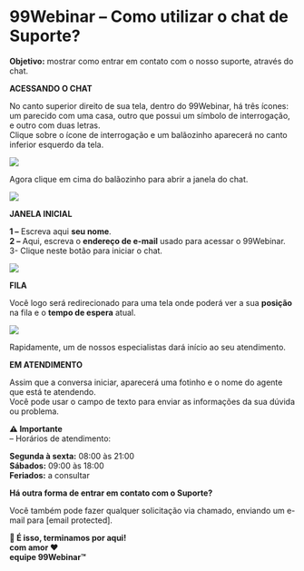 # 99Webinar – Como utilizar o chat de Suporte?

**Objetivo:** mostrar como entrar em contato com o nosso suporte, através do chat.

**ACESSANDO O CHAT**

No canto superior direito de sua tela, dentro do 99Webinar, há três ícones: um parecido com uma casa, outro que possui um símbolo de interrogação, e outro com duas letras.\
Clique sobre o ícone de interrogação e um balãozinho aparecerá no canto inferior esquerdo da tela.

![](https://legado.leadlovers.site/wp-content/uploads/2019/04/99w.png)

Agora clique em cima do balãozinho para abrir a janela do chat.

![](https://legado.leadlovers.site/wp-content/uploads/2019/04/99w-1.png)

**JANELA INICIAL**

**1 –** Escreva aqui **seu nome**.\
**2 –** Aqui, escreva o **endereço de e-mail** usado para acessar o 99Webinar.\
3- Clique neste botão para iniciar o chat.

![](https://legado.leadlovers.site/wp-content/uploads/2019/04/99w-2.png)

**FILA**

Você logo será redirecionado para uma tela onde poderá ver a sua **posição** na fila e o **tempo de espera** atual.

![](https://legado.leadlovers.site/wp-content/uploads/2019/04/99w-3.png)

Rapidamente, um de nossos especialistas dará início ao seu atendimento.

**EM ATENDIMENTO**

Assim que a conversa iniciar, aparecerá uma fotinho e o nome do agente que está te atendendo.\
Você pode usar o campo de texto para enviar as informações da sua dúvida ou problema.

**⚠ Importante**\
– Horários de atendimento:

**Segunda à sexta:** 08:00 às 21:00\
**Sábados:** 09:00 às 18:00\
**Feriados:** a consultar

**Há outra forma de entrar em contato com o Suporte?**

Você também pode fazer qualquer solicitação via chamado, enviando um e-mail para \[email protected].

**🏁 É isso, terminamos por aqui!**\
**com amor ❤**\
**equipe 99Webinar™**
